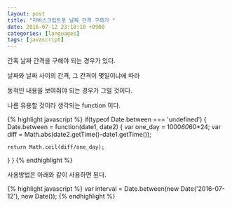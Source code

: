 ```yaml
---
layout: post
title: "자바스크립트로 날짜 간격 구하기 "
date: 2016-07-12 23:10:10 +0900
categories: [languages]
tags: [javascript]
---
```


간혹 날짜 간격을 구해야 되는 경우가 있다.

날짜와 날짜 사이의 간격, 그 간격이 몇일이냐에 따라

동적인 내용을 보여줘야 되는 경우가 그럴 것이다.

나름 유용할 것이라 생각되는 function 이다.

{% highlight javascript %}
if(typeof Date.between === 'undefined') {
  Date.between = function(date1, date2) {
    var one_day = 1000*60*60*24;
    var diff = Math.abs(date2.getTime()-date1.getTime());

    return Math.ceil(diff/one_day);
  }
}
{% endhighlight %}

사용방법은 아래와 같이 사용하면 된다.

{% highlight javascript %}
var interval = Date.between(new Date('2016-07-12'), new Date());
{% endhighlight %}
